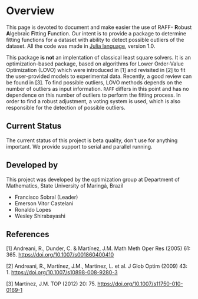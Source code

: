 # Overview



This page is devoted to document and make easier the use of RAFF-
**R**obust **A**lgebraic **F**itting **F**unction. Our intent is to
provide a package to determine fitting functions for a dataset with
ability to detect possible outliers of the dataset. All the code was
made in [Julia language](https://julialang.org), version 1.0.

This package **is not** an implentation of classical least square
solvers. It is an optimization-based package, based on algorithms for Lower Order-Value Optimization (LOVO) which were introduced in [1] and revisited in [2] to fit the user-provided models to experimental data. Recently, a good review can be found in [3]. To find possible outliers, LOVO methods depends on the number of outliers as input information. `RAFF` differs in this point and has no dependence on this number of outliers to perform the fitting process. In order to find a robust adjustment, a voting system is used, which is also responsible for the detection of possible outliers.

## Current Status

The current status of this project is beta quality, don't use for
anything important.  We provide support to serial and parallel
running.

## Developed by

This project was developed by the optimization group at Department of
Mathematics, State University of Maringá, Brazil

* Francisco Sobral (Leader)
* Emerson Vitor Castelani
* Ronaldo Lopes
* Wesley Shirabayashi

## References

[1] Andreani, R., Dunder, C. & Martínez, J.M. Math Meth Oper Res (2005) 61: 365. https://doi.org/10.1007/s001860400410

[2] Andreani, R., Martínez, J.M., Martínez, L. et al. J Glob Optim (2009) 43: 1. https://doi.org/10.1007/s10898-008-9280-3

[3] Martínez, J.M. TOP (2012) 20: 75. https://doi.org/10.1007/s11750-010-0169-1


